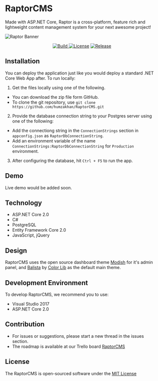# RaptorCMS
Made with ASP.NET Core, Raptor is a cross-platform, feature rich and lightweight content management system for your next awesome project!

![Raptor Banner](https://imgur.com/wzzojaD.png)


<p align="center">
  <a href="https://travis-ci.org/humzakhan/RaptorCMS">
    <img src="https://travis-ci.org/humzakhan/RaptorCMS.svg?branch=master" alt="Build" />
  </a>
  <a href="http://opensource.org/licenses/MIT"><img src="https://img.shields.io/github/license/mashape/apistatus.svg" alt="License" /></a>
  <a href="https://github.com/humzakhan/RaptorCMS/releases"><img src="https://img.shields.io/github/release/humzakhan/RaptorCMS.svg?style=flat-square" alt="Release" /></a>
</p>

## Installation

You can deploy the application just like you would deploy a standard .NET Core Web App after. To run locally:

1. Get the files locally using one of the following.
- You can download the zip file form GitHub.
- To clone the git repository, use `git clone https://github.com/humzakhan/RaptorCMS.git`

2. Provide the database connection string to your Postgres server using one of the following:
- Add the connectiong string in the `ConnectionStrings` section in `appconfig.json` as `RaptorDbConnectionString`.
- Add an environment variable of the name `ConnectionStrings:RaptorDbConnectionString` for `Production` environment.

3. After configuring the database, hit `Ctrl + F5` to run the app.

## Demo

Live demo would be added soon.

## Technology

- ASP.NET Core 2.0
- C#
- PostgreSQL
- Entity Framework Core 2.0
- JavaScript, jQuery

## Design

RaptorCMS uses the open source dashboard theme [Modish](https://github.com/humzakhan/Modish) for it's admin panel, and [Balista](https://colorlib.com/) by [Color Lib](https://colorlib.com/) as the default main theme.

## Development Environment

To develop RaptorCMS, we recommend you to use:

- Visual Studio 2017
- ASP.NET Core 2.0

## Contribution

- For issues or suggestions, please start a new thread in the issues section.
- The roadmap is available at our Trello board [RaptorCMS](https://trello.com/b/C1U5X4DB/raptorcms)

## License

The RaptorCMS is open-sourced software under the [MIT License](http://opensource.org/licenses/MIT)

